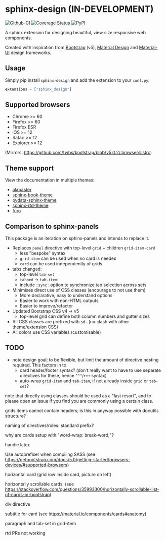 # sphinx-design (IN-DEVELOPMENT)

[![Github-CI][github-ci]][github-link]
[![Coverage Status][codecov-badge]][codecov-link]
[![PyPI][pypi-badge]][pypi-link]

A sphinx extension for designing beautiful, view size responsive web components.

Created with inspiration from [Bootstrap](https://getbootstrap.com/) (v5), [Material Design](https://material.io) and [Material-UI](https://material-ui.com/) design frameworks.

## Usage

Simply pip install `sphinx-design` and add the extension to your `conf.py`:

```python
extensions = ["sphinx_design"]
```

## Supported browsers

- Chrome >= 60
- Firefox >= 60
- Firefox ESR
- iOS >= 12
- Safari >= 12
- Explorer >= 12

(Mirrors: <https://github.com/twbs/bootstrap/blob/v5.0.2/.browserslistrc>)

## Theme support

View the documentation in multiple themes:

- [alabaster](https://sphinx-design.readthedocs.io/en/latest)
- [sphinx-book-theme](https://sphinx-design.readthedocs.io/en/sbt-theme)
- [pydata-sphinx-theme](https://sphinx-design.readthedocs.io/en/pydata-theme)
- [sphinx-rtd-theme](https://sphinx-design.readthedocs.io/en/rtd-theme)
- [furo](https://sphinx-design.readthedocs.io/en/furo-theme)

## Comparison to sphinx-panels

This package is an iteration on sphinx-panels and intends to replace it.

- Replaces `panel` directive with top-level `grid` + children `grid-item-card`
  - less "bespoke" syntax
  - `grid-item` can be used when no card is needed
  - `card` can be used independently of grids
- tabs changed:
  - top-level `tab-set`
  - `tabbed` -> `tab-item`
  - include `:sync:` option to synchronize tab selection across sets
- Minimises direct use of CSS classes (encourage to not use them)
  - More declarative, easy to understand options
  - Easier to work with non-HTML outputs
  - Easier to improve/refactor
- Updated Bootstrap CSS v4 -> v5
  - top-level grid can define both column numbers and gutter sizes
- All CSS classes are prefixed with `sd-` (no clash with other theme/extension CSS)
- All colors use CSS variables (customisable)

## TODO

- note design goal; to be flexible, but limit the amount of directive nesting required.
  This factors in to
  - card header/footer syntax? (don't really want to have to use separate directives for these, hence `^^^`/`+++` syntax)
  - auto-wrap `grid-item` and `tab-item`, if not already inside `grid` or `tab-set`?

note that directly using classes should be used as a "last resort",
and to please open an issue if you find you are commonly using a certain class.

grids items cannot contain headers; is this in anyway possible with docutils structure?

naming of directives/roles: standard prefix?

why are cards setup with "word-wrap: break-word;"?

handle latex

Use autoprefixer when compiling SASS (see <https://getbootstrap.com/docs/5.0/getting-started/browsers-devices/#supported-browsers>)

horizontal card (grid row inside card, picture on left)

horizontally scrollable cards: (see <https://stackoverflow.com/questions/35993300/horizontally-scrollable-list-of-cards-in-bootstrap>)

div directive

subtitle for card (see <https://material.io/components/cards#anatomy>)

paragraph and tab-set in grid-item

rtd PRs not working

[github-ci]: https://github.com/executablebooks/sphinx-design/workflows/continuous-integration/badge.svg?branch=main
[github-link]: https://github.com/executablebooks/sphinx-design
[codecov-badge]: https://codecov.io/gh/executablebooks/sphinx-design/branch/main/graph/badge.svg
[codecov-link]: https://codecov.io/gh/executablebooks/sphinx-design
[pypi-badge]: https://img.shields.io/pypi/v/sphinx-design.svg
[pypi-link]: https://pypi.org/project/sphinx-design
